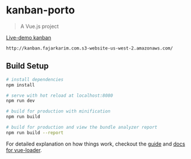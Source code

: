 # kanban-porto

> A Vue.js project

[Live-demo kanban](http://kanban.fajarkarim.com.s3-website-us-west-2.amazonaws.com/)

```
http://kanban.fajarkarim.com.s3-website-us-west-2.amazonaws.com/
```

## Build Setup

``` bash
# install dependencies
npm install

# serve with hot reload at localhost:8080
npm run dev

# build for production with minification
npm run build

# build for production and view the bundle analyzer report
npm run build --report
```

For detailed explanation on how things work, checkout the [guide](http://vuejs-templates.github.io/webpack/) and [docs for vue-loader](http://vuejs.github.io/vue-loader).
